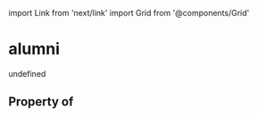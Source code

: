 import Link from 'next/link'
import Grid from '@components/Grid'

# alumni

undefined

## Property of



